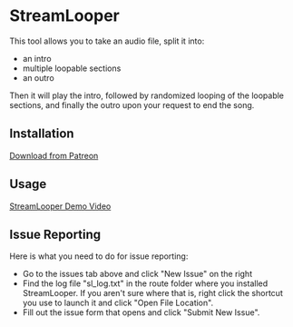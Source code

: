 # StreamLooper

This tool allows you to take an audio file, split it into:
- an intro
- multiple loopable sections
- an outro

Then it will play the intro, followed by randomized looping of the loopable sections, and finally the outro upon your request to end the song.

## Installation

[Download from Patreon](https://www.patreon.com/OctagonalSquare)

## Usage

[StreamLooper Demo Video](https://youtu.be/6AsL6nZKXYw)

## Issue Reporting

Here is what you need to do for issue reporting:
- Go to the issues tab above and click "New Issue" on the right
- Find the log file "sl_log.txt" in the route folder where you installed StreamLooper. If you aren't sure where that is, right click the shortcut you use to launch it and click "Open File Location".
- Fill out the issue form that opens and click "Submit New Issue".
